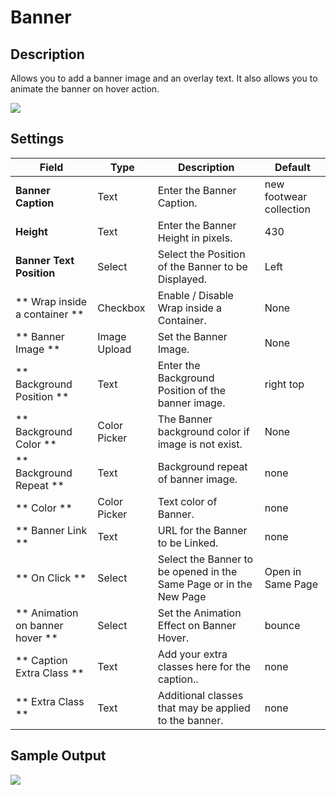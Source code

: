 # Banner

## Description

Allows you to add a banner image and an overlay text. It also allows you to animate the banner on hover action.

![](http://transvelo.github.io/unicase/docs/images/vc-banner-setting.png)


## Settings

| Field | Type | Description | Default
| -- | -- | -- | -- |
| **Banner Caption** | Text | Enter the Banner Caption. | new footwear collection
| **Height** | Text | Enter the Banner Height in pixels. | 430
| **Banner Text Position** | Select | Select the Position of the Banner to be Displayed. | Left
| ** Wrap inside a container ** | Checkbox | Enable / Disable Wrap inside a Container.  |  None |
| ** Banner Image ** | Image Upload | Set the Banner Image. | None |
| ** Background Position ** | Text | Enter the Background Position of the banner image. | right top
| ** Background Color ** | Color Picker | The Banner background color if image is not exist. | None |
| ** Background Repeat ** | Text | Background repeat of banner image. | none
| ** Color ** | Color Picker | Text color of Banner. | none
| ** Banner Link ** | Text | URL for the Banner to be Linked. | none
| ** On Click ** | Select | Select the Banner to be opened in the Same Page or in the New Page| Open in Same Page
| ** Animation on banner hover ** | Select | Set the Animation Effect on Banner Hover. | bounce
| ** Caption Extra Class ** | Text | Add your extra classes here for the caption.. | none
| ** Extra Class ** | Text | Additional classes that may be applied to the banner. | none

## Sample Output

![](http://transvelo.github.io/unicase/docs/images/vc-banner-output.png)


